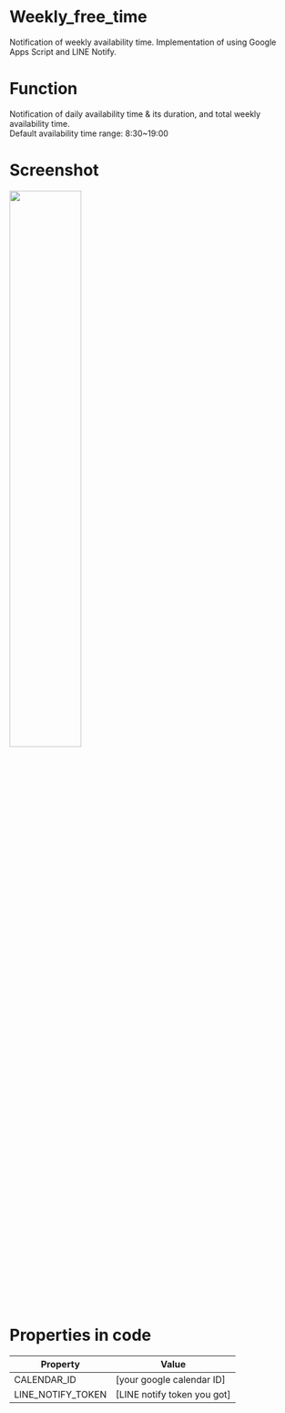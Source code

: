 # Weekly_free_time
Notification of weekly availability time. Implementation of using Google Apps Script and LINE Notify.

# Function
Notification of daily availability time & its duration, and total weekly availability time.  
Default availability  time range: 8:30~19:00

# Screenshot
<img src="https://user-images.githubusercontent.com/37448236/59130336-1e75e800-89aa-11e9-80cb-9950ab69d715.jpeg" width=50%> 


# Properties in code
|Property|Value|
|--|--|
|CALENDAR_ID|[your google calendar ID]|
|LINE_NOTIFY_TOKEN|[LINE notify token you got]|
